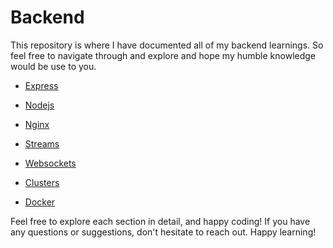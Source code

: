 # Backend

This repository is where I have documented all of my backend learnings. So feel free to navigate through and explore and hope my humble knowledge would be use to you.

- [Express](./ExpressJS/)

- [Nodejs](./NodeJS/)

- [Nginx](./NGINX/Nginx.md)

- [Streams](./Streams/streams.md)

- [Websockets](./websocket/)

- [Clusters](./Clusters_in_Nodejs/clusters.md)

- [Docker](./Docker/README.md)


Feel free to explore each section in detail, and happy coding! If you have any questions or suggestions, don't hesitate to reach out. Happy learning!
